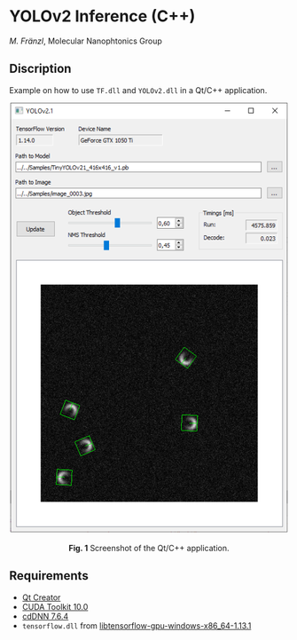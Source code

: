 # YOLOv2 Inference (C++)

*M. Fränzl*, Molecular Nanophtonics Group

## Discription

Example on how to use `TF.dll` and `YOLOv2.dll` in a Qt/C++ application.

<p align="center">
  <img src="../Resources/YOLOv21-Qt-Screenshot.png" width=500> <br><br>
  <b>Fig. 1</b> Screenshot of the Qt/C++ application.
</p>


## Requirements 

- [Qt Creator](https://www.qt.io/download-qt-installer)
- [CUDA Toolkit 10.0](https://developer.nvidia.com/cuda-10.0-download-archive)
- [cdDNN 7.6.4](https://developer.nvidia.com/rdp/cudnn-archive)
- `tensorflow.dll` from [libtensorflow-gpu-windows-x86_64-1.13.1](https://storage.googleapis.com/tensorflow/libtensorflow/libtensorflow-gpu-windows-x86_64-1.13.1.zip)




